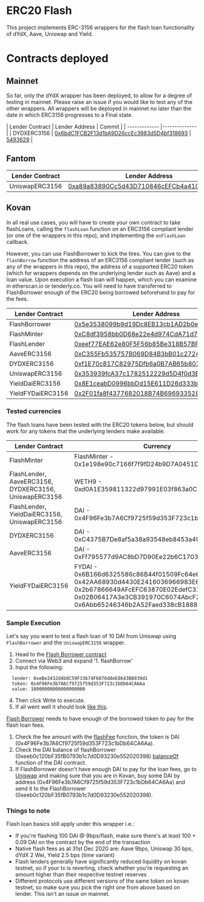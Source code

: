 # ERC20 Flash

This project implements ERC-3156 wrappers for the flash loan functionality of dYdX, Aave, Uniswap and Yield.

# Contracts deployed

## Mainnet

So far, only the dYdX wrapper has been deployed, to allow for a degree of testing in mainnet. Please raise an issue if you would like to test any of the other wrappers. All wrappers will be deployed in mainnet no later than the date in which ERC3156 progresses to a Final state.

| Lender Contract      | Lender Address       | Commit |
| ------------- |-------------- |
| DYDXERC3156 | [0x6bdC1FCB2F13d1bA9D26ccEc3983d5D4bf318693](https://etherscan.io/address/0x6bdC1FCB2F13d1bA9D26ccEc3983d5D4bf318693) | [5493629](https://github.com/albertocuestacanada/ERC3156-Wrappers/commit/54936296dcd74356da9387bb2023904b4d9cd755) |

## Fantom

| Lender Contract      | Lender Address       |
| ------------- |-------------- |
| UniswapERC3156 | [0xa89a83890Cc5d43D710846cEFCb4a41007a37347](https://ftmscan.com/address/0xa89a83890cc5d43d710846cefcb4a41007a37347) | [e9f4cdf](https://github.com/albertocuestacanada/ERC3156-Wrappers/commit/e9f4cdf439f95f32ee26e10c3e8d1484d4a2c41b) |

## Kovan

In all real use cases, you will have to create your own contract to take flashLoans, calling the `flashLoan` function on an ERC3156 compliant lender (or one of the wrappers in this repo), and implementing the `onFlashLoan` callback.

However, you can use FlashBorrower to kick the tires. You can give to the `flashBorrow` function the address of an ERC3156 compliant lender (such as any of the wrappers in this repo), the address of a supported ERC20 token (which for wrappers depends on the underlying lender such as Aave) and a loan value. Upon execution a flash loan will happen, which you can examine in etherscan.io or tenderly.co. You will need to have transferred to FlashBorrower enough of the ERC20 being borrowed beforehand to pay for the fees.


| Lender Contract      | Lender Address       |
| ------------- |-------------- |
| FlashBorrower | [0x5e3538099b9d19Dc8EB13cb1AD2b0e93D2cC2EbB](https://kovan.etherscan.io/address/0x5e3538099b9d19Dc8EB13cb1AD2b0e93D2cC2EbB) |
| FlashMinter | [0xC8df3958bb0D68e22e4d974CdA71d73A4e7E73b9](https://kovan.etherscan.io/address/0xC8df3958bb0D68e22e4d974CdA71d73A4e7E73b9) |
| FlashLender | [0xeef77EAE62e80F5F56b85Be318B57BF1470874F5](https://kovan.etherscan.io/address/0xeef77EAE62e80F5F56b85Be318B57BF1470874F5) |
| AaveERC3156 | [0xC355Fb535757B069D84B3bB01c27240DF973FBa2](https://kovan.etherscan.io/address/0xC355Fb535757B069D84B3bB01c27240DF973FBa2) |
| DYDXERC3156 | [0xf1E70c817C82975Dfb6a0B7AB65b803f871E2c4E](https://kovan.etherscan.io/address/0xf1E70c817C82975Dfb6a0B7AB65b803f871E2c4E) |
| UniswapERC3156 | [0x353939fcA37c1782512229d5D4f0d3E83Bf46B2C](https://kovan.etherscan.io/address/0x353939fcA37c1782512229d5D4f0d3E83Bf46B2C) |
| YieldDaiERC3156 | [0x8E1ceabD0996bbDd15E611D26d333b8e9d684a27](https://kovan.etherscan.io/address/0x8E1ceabD0996bbDd15E611D26d333b8e9d684a27) |
| YieldFYDaiERC3156 | [0x2F01fa8f4377682018B74B696933528ba03f1eb0](https://kovan.etherscan.io/address/0x2F01fa8f4377682018B74B696933528ba03f1eb0) |


### Tested currencies
The flash loans have been tested with the ERC20 tokens below, but should work for any tokens that the underlying lenders make available.

| Lender Contract      | Currency       |
| -------------------------- |-------------------- |
| FlashMinter | FlashMinter - 0x1e198e90c7166f7f9fD24b9D7A0451D7AeE78a3F |
| FlashLender, AaveERC3156, DYDXERC3156, UniswapERC3156 | WETH9 - 0xd0A1E359811322d97991E03f863a0C30C2cF029C |
| FlashLender, YieldDaiERC3156, UniswapERC3156 | DAI - 0x4F96Fe3b7A6Cf9725f59d353F723c1bDb64CA6Aa |
| DYDXERC3156 | DAI - 0xC4375B7De8af5a38a93548eb8453a498222C4fF2 |
| AaveERC3156 | DAI - 0xFf795577d9AC8bD7D90Ee22b6C1703490b6512FD |
| YieldFYDaiERC3156 | FYDAI - 0x6B166d6325586c86B44f01509Fc64e649DCfE7C4, 0x42AA68930d4430E2416036966983E6c9Fe8Ff2f8, 0x2b67866649AFcEFC63870E02EdefC318fd8760D3, 0x02B06417A3e3CB391970C6074AbcF2745a60b880, 0x6Abb65246346b2A52Faed338cB18880e70A57Cf8 |


### Sample Execution
Let's say you want to test a flash loan of 10 DAI from Uniswap using `FlashBorrower` and the `UniswapERC3156` wrapper.
1. Head to the [Flash Borrower contract](https://kovan.etherscan.io/address/0xeeb0c120bF35fB0793b1c7d0D93230e552020398#writeContract)
2. Connect via Web3 and expand '1. flashBorrow'
3. Input the following:
```
  lender: 0xeBe2432d4b8C59F33674F6076ddeE8643B8039d1
  token: 0x4F96Fe3b7A6Cf9725f59d353F723c1bDb64CA6Aa
  value: 10000000000000000000
```
4. Then click Write to execute.
5. If all went well it should look [like this](https://kovan.etherscan.io/tx/0x87d4bb5713080eaf5543131893e8a8c496ad7bce78ddd06bdbf9bde9d3eaf1fd).

[Flash Borrower](https://kovan.etherscan.io/address/0xeeb0c120bF35fB0793b1c7d0D93230e552020398#writeContract) needs to have enough of the borrowed token to pay for the flash loan fees.
1. Check the fee amount with the [flashFee](https://kovan.etherscan.io/address/0xeBe2432d4b8C59F33674F6076ddeE8643B8039d1#readContract) function, the token is DAI (0x4F96Fe3b7A6Cf9725f59d353F723c1bDb64CA6Aa).
2. Check the DAI balance of flashBorrower (0xeeb0c120bF35fB0793b1c7d0D93230e552020398) [balanceOf](https://kovan.etherscan.io/address/0x4F96Fe3b7A6Cf9725f59d353F723c1bDb64CA6Aa#readContract) function of the DAI contract.
3. If FlashBorrower doesn't have enough DAI to pay for the loan fees, go to [Uniswap](https://app.uniswap.org/#/swap) and making sure that you are in Kovan, buy some DAI by address (0x4F96Fe3b7A6Cf9725f59d353F723c1bDb64CA6Aa) and send it to the FlashBorrower (0xeeb0c120bF35fB0793b1c7d0D93230e552020398).

### Things to note
Flash loan basics still apply under this wrapper i.e.:
- If you're flashing 100 DAI @ 9bps/flash, make sure there's at least 100 + 0.09 DAI on the contract by the end of the transaction
- Native flash fees as at 31st Dec 2020 are: Aave 9bps, Uniswap 30 bps, dYdX 2 Wei, Yield 2.5 bps (time variant)
- Flash lenders generally have significantly reduced liquidity on kovan testnet, so if your tx is reverting, check whether you're requesting an amount higher than their respective testnet reserves
- Different protocols use different versions of the same token on kovan testnet, so make sure you pick the right one from above based on lender. This isn't an issue on mainnet.
